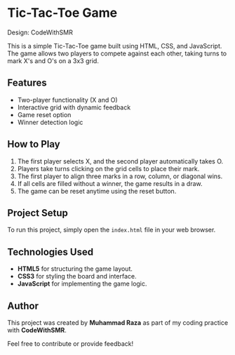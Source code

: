 # Tic-Tac-Toe Game
Design: CodeWithSMR

This is a simple Tic-Tac-Toe game built using HTML, CSS, and JavaScript. The game allows two players to compete against each other, taking turns to mark X's and O's on a 3x3 grid.

## Features

- Two-player functionality (X and O)
- Interactive grid with dynamic feedback
- Game reset option
- Winner detection logic

## How to Play

1. The first player selects X, and the second player automatically takes O.
2. Players take turns clicking on the grid cells to place their mark.
3. The first player to align three marks in a row, column, or diagonal wins.
4. If all cells are filled without a winner, the game results in a draw.
5. The game can be reset anytime using the reset button.

## Project Setup

To run this project, simply open the `index.html` file in your web browser.

## Technologies Used

- **HTML5** for structuring the game layout.
- **CSS3** for styling the board and interface.
- **JavaScript** for implementing the game logic.

## Author

This project was created by **Muhammad Raza** as part of my coding practice with **CodeWithSMR**.

Feel free to contribute or provide feedback!

